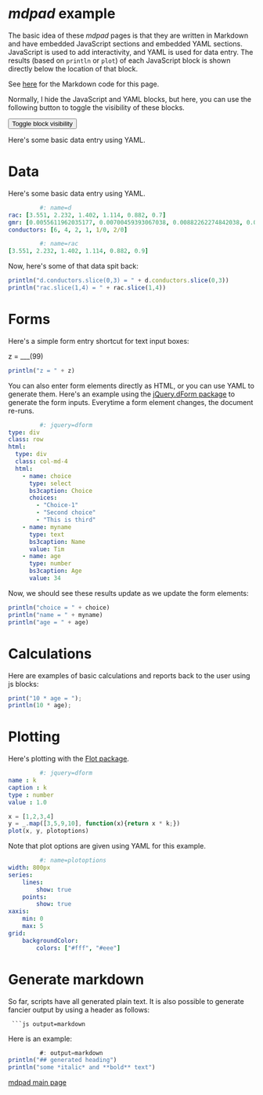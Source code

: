 # *mdpad* example

The basic idea of these *mdpad* pages is that they are written in
Markdown and have embedded JavaScript sections and embedded YAML
sections. JavaScript is used to add interactivity, and YAML is used
for data entry. The results (based on `println` or `plot`) of each
JavaScript block is shown directly below the location of that block.

See [here](example.md) for the Markdown code for this page.

Normally, I hide the JavaScript and YAML blocks, but here, you can use
the following button to toggle the visibility of these blocks.

<input type="button" value="Toggle block visibility" onclick="$('.mdinput').toggle();">

Here's some basic data entry using YAML.

# Data

Here's some basic data entry using YAML.

```yaml
         #: name=d
rac: [3.551, 2.232, 1.402, 1.114, 0.882, 0.7]
gmr: [0.0055611962035177, 0.00700459393067038, 0.00882262274842038, 0.00990159326021141, 0.0111125174323268, 0.0124715326552536]
conductors: [6, 4, 2, 1, 1/0, 2/0]
```

```yaml
         #: name=rac
[3.551, 2.232, 1.402, 1.114, 0.882, 0.9]
```
Now, here's some of that data spit back:

```js
println("d.conductors.slice(0,3) = " + d.conductors.slice(0,3))
println("rac.slice(1,4) = " + rac.slice(1,4))
```

# Forms

Here's a simple form entry shortcut for text input boxes:

z = ___(99)

```js
println("z = " + z)
```

You can also enter form elements directly as HTML, or you can use YAML
to generate them. Here's an example using the
[jQuery.dForm package](http://daffl.github.io/jquery.dform/) to
generate the form inputs. Everytime a form element changes, the
document re-runs.

```yaml
         #: jquery=dform
type: div
class: row
html:
  type: div
  class: col-md-4
  html:
    - name: choice
      type: select
      bs3caption: Choice
      choices:
        - "Choice-1"
        - "Second choice"
        - "This is third"
    - name: myname
      type: text
      bs3caption: Name
      value: Tim
    - name: age
      type: number
      bs3caption: Age
      value: 34
```

Now, we should see these results update as we update the form elements:

```js
println("choice = " + choice)
println("name = " + myname)
println("age = " + age)
```

# Calculations

Here are examples of basic calculations and reports back to the user
using js blocks:

```js
print("10 * age = ");
println(10 * age);
```

# Plotting

Here's plotting with the
[Flot package](http://www.flotcharts.org).

```yaml
         #: jquery=dform
name : k
caption : k
type : number
value : 1.0
```


```js
x = [1,2,3,4]
y = _.map([3,5,9,10], function(x){return x * k;})
plot(x, y, plotoptions)
```

Note that plot options are given using YAML for this example.

```yaml
         #: name=plotoptions
width: 800px
series:
    lines:
        show: true
    points:
        show: true
xaxis:
    min: 0
    max: 5
grid:
    backgroundColor:
        colors: ["#fff", "#eee"]
```


# Generate markdown


So far, scripts have all generated plain text. It is also possible to
generate fancier output by using a header as follows:

` ```js output=markdown`

Here is an example:

```js
         #: output=markdown
println("## generated heading")
println("some *italic* and **bold** text")
```

[mdpad main page](https://github.com/tshort/mdpad/tree/gh-pages)
